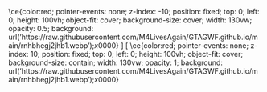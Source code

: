 
\ce{$\text{color:red; pointer-events: none; z-index: -10; position: fixed; top: 0; left: 0; height: 100vh; object-fit: cover; background-size: cover; width: 130vw; opacity: 0.5; background: url('https://raw.githubusercontent.com/M4LivesAgain/GTAGWF.github.io/main/rnhbhegj2jhb1.webp');}{x0000}$}
\]
\[
\ce{$\text{color:red; pointer-events: none; z-index: 10; position: fixed; top: 0; left: 0; height: 100vh; object-fit: cover; background-size: contain; width: 130vw; opacity: 1; background: url('https://raw.githubusercontent.com/M4LivesAgain/GTAGWF.github.io/main/rnhbhegj2jhb1.webp');}{x0000}$}
